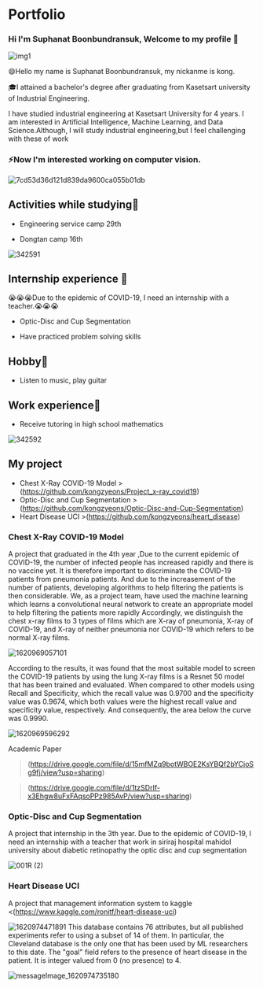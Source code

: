 # Portfolio

### Hi I'm Suphanat Boonbundransuk, Welcome to my profile 👋



![img1](https://user-images.githubusercontent.com/80037547/118217812-6b20a280-b4a0-11eb-9ceb-574a2f7c9c61.jpg) 


😄Hello my name is Suphanat Boonbundransuk, my nickanme is kong.

🎓I attained a bachelor's degree after graduating from Kasetsart university of Industrial Engineering.

   I have studied industrial engineering at Kasetsart University for 4 years.
I am interested in Artificial Intelligence, Machine Learning, and Data Science.Although, I will study industrial engineering,but I feel challenging with these of work

### ⚡Now I'm interested working on computer vision.

![7cd53d36d121d839da9600ca055b01db](https://user-images.githubusercontent.com/80037547/118217429-a1a9ed80-b49f-11eb-9071-fa2ae3fca8d5.gif)


## Activities while studying🏢
- Engineering service camp 29th

- Dongtan camp 16th

![342591](https://user-images.githubusercontent.com/80037547/117408682-7ae93580-af3a-11eb-8614-52104be69028.jpg)


## Internship experience 🏥
😭😭😭Due to the epidemic of COVID-19, I need an internship with a teacher.😭😭😭
- Optic-Disc and Cup Segmentation

- Have practiced problem solving skills

## Hobby🎻
- Listen to music, play guitar

## Work experience📃
- Receive tutoring in high school mathematics

![342592](https://user-images.githubusercontent.com/80037547/117410025-1333ea00-af3c-11eb-9747-9055a3868c4a.jpg)

## My project
- Chest X-Ray COVID-19 Model >(https://github.com/kongzyeons/Project_x-ray_covid19)
- Optic-Disc and Cup Segmentation >(https://github.com/kongzyeons/Optic-Disc-and-Cup-Segmentation)
- Heart Disease UCI >(https://github.com/kongzyeons/heart_disease)


### Chest X-Ray COVID-19 Model

A project that graduated in the 4th year ,Due to the current epidemic of COVID-19, the number of infected people has increased rapidly and there is no vaccine yet. It is therefore important to discriminate the COVID-19 patients from pneumonia patients. And due to the increasement of the number of patients, developing algorithms to help filtering the patients is then considerable. 
	We, as a project team, have used the machine learning which learns a convolutional neural network to create an appropriate model to help filtering the patients more rapidly Accordingly, we distinguish the chest x-ray films to 3 types of films which are X-ray of pneumonia, X-ray of COVID-19, and X-ray of neither pneumonia nor COVID-19 which refers to be normal X-ray films.
   
   ![1620969057101](https://user-images.githubusercontent.com/80037547/118224534-91007400-b4ad-11eb-98df-9a26a0ec007b.jpg)
   
   
   According to the results, it was found that the most suitable model to screen the COVID-19 patients by using the lung X-ray films is a Resnet 50 model that has been trained and evaluated. When compared to other models using Recall and Specificity, which the recall value was 0.9700 and the specificity value was 0.9674, which both values were the highest recall value and specificity value, respectively. And consequently, the area below the curve was 0.9990.
   
   ![1620969596292](https://user-images.githubusercontent.com/80037547/118225157-bd68c000-b4ae-11eb-9ebc-2dcd60445891.jpg)
   
   Academic Paper

>(https://drive.google.com/file/d/15mfMZq9botWBOE2KsYBQf2bYCjoSg9fj/view?usp=sharing)

>(https://drive.google.com/file/d/1tzSDrIf-x3Ehgw8uFxFAqsoPPz985AvP/view?usp=sharing)




   ### Optic-Disc and Cup Segmentation
   
   A project that internship in the 3th year. Due to the epidemic of COVID-19, I need an internship with a teacher that work in siriraj hospital mahidol university about diabetic retinopathy the optic disc and cup segmentation
   
   ![001R (2)](https://user-images.githubusercontent.com/80037547/118231816-d32fb280-b4b9-11eb-9eb6-64a011659bb6.jpg)

   
   ### Heart Disease UCI
   
   A project that management information system to kaggle <(https://www.kaggle.com/ronitf/heart-disease-uci)
   
   ![1620974471891](https://user-images.githubusercontent.com/80037547/118231974-138f3080-b4ba-11eb-9f1d-712f47f31e7e.jpg)
   This database contains 76 attributes, but all published experiments refer to using a subset of 14 of them. In particular, the Cleveland database is the only one that has been used by ML researchers to
this date. The "goal" field refers to the presence of heart disease in the patient. It is integer valued from 0 (no presence) to 4.


![messageImage_1620974735180](https://user-images.githubusercontent.com/80037547/118232420-b8117280-b4ba-11eb-9a2e-3906779d2d7b.jpg)



   







